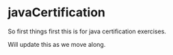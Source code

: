 # javaCertification

So first things first this is for java certification exercises.

Will update this as we move along.

